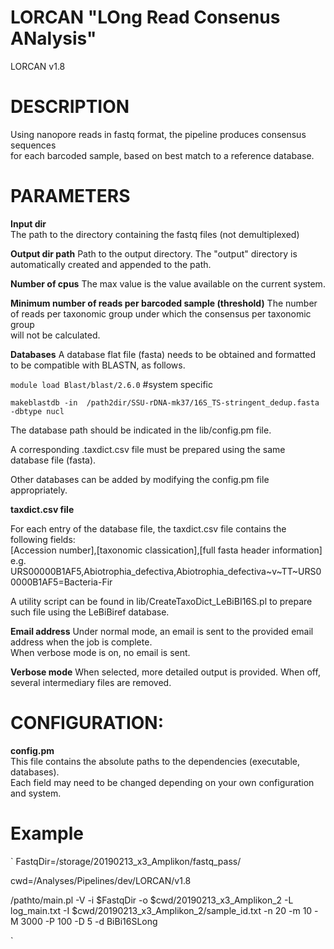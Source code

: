 
LORCAN "LOng Read Consenus ANalysis" 	 
====================================
LORCAN v1.8

# DESCRIPTION
Using nanopore reads in fastq format, the pipeline produces consensus sequences     
for each barcoded sample, based on best match to a reference database.    

# PARAMETERS
**Input dir** 		
   The path to the directory containing the fastq files (not demultiplexed)    
		
**Output dir path**
   Path to the output directory. The "output" directory is automatically created and appended to the path.    
		
**Number of cpus**
The max value is the value available on the current system.		
		
**Minimum number of reads per barcoded sample (threshold)**
The number of reads per taxonomic group under which the consensus per taxonomic group 		
will not be calculated.		
		
**Databases**
A database flat file (fasta) needs to be obtained and formatted to be compatible with BLASTN, as follows.     

`module load Blast/blast/2.6.0` #system specific     

`makeblastdb -in  /path2dir/SSU-rDNA-mk37/16S_TS-stringent_dedup.fasta -dbtype nucl`     

The database path should be indicated in the lib/config.pm file.     

A corresponding .taxdict.csv file must be prepared using the same database file (fasta).  

Other databases can be added by modifying the config.pm file appropriately.    

**taxdict.csv file**

For each entry of the database file, the taxdict.csv file contains the following fields:     
[Accession number],[taxonomic classication],[full fasta header information]      
e.g. URS00000B1AF5,Abiotrophia_defectiva,Abiotrophia_defectiva~v~TT~URS00000B1AF5=Bacteria-Fir      
			
A utility script can be found in lib/CreateTaxoDict_LeBiBI16S.pl to prepare such file using the LeBiBiref database.     
		
      
		
**Email address**
Under normal mode, an email is sent to the provided email address when the job is complete.    
When verbose mode is on, no email is sent.   

**Verbose mode**
When selected, more detailed output is provided. When off, several intermediary files are removed.    
		
		
# CONFIGURATION:
**config.pm**   
This file contains the absolute paths to the dependencies (executable, databases).    
Each field may need to be changed depending on your own configuration and system.    

# Example
`
FastqDir=/storage/20190213_x3_Amplikon/fastq_pass/   

cwd=/Analyses/Pipelines/dev/LORCAN/v1.8   

/pathto/main.pl -V -i $FastqDir -o $cwd/20190213_x3_Amplikon_2 -L log_main.txt -I $cwd/20190213_x3_Amplikon_2/sample_id.txt -n 20 -m 10 -M 3000 -P 100 -D 5  -d BiBi16SLong

`     

		
